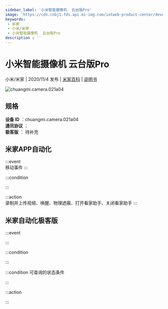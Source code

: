 ```yaml
---
sidebar_label: '小米智能摄像机  云台版Pro'
image: 'https://cdn.cnbj1.fds.api.mi-img.com/iotweb-product-center/developer_1578477254264BumRLqO4.png?GalaxyAccessKeyId=AKVGLQWBOVIRQ3XLEW&amp;amp;amp;amp;amp;amp;Expires=9223372036854775807&amp;amp;amp;amp;amp;amp;Signature=GR8Y6uC/6PAiNpaJSrIHA2iiWv8='
keywords: 
 - 米家
 - 小米/米家
 - 小米智能摄像机  云台版Pro
description : ''
---
```

# 小米智能摄像机  云台版Pro

小米/米家 | 2020/11/4 发布 | [米家百科](https://home.mi.com/webapp/content/baike/product/index.html?model=chuangmi.camera.021a04) | [说明书](https://home.mi.com/views/introduction.html?model=chuangmi.camera.021a04&region=cn)

![chuangmi.camera.021a04](https://cdn.cnbj1.fds.api.mi-img.com/iotweb-product-center/developer_1578477254264BumRLqO4.png?GalaxyAccessKeyId=AKVGLQWBOVIRQ3XLEW&amp;amp;amp;amp;amp;amp;Expires=9223372036854775807&amp;amp;amp;amp;amp;amp;Signature=GR8Y6uC/6PAiNpaJSrIHA2iiWv8=)

## 规格  
> 
**设备 ID** ：chuangmi.camera.021a04  
**通讯协议** ：  
**极客版**  ： 待补充 


## 米家APP自动化  

:::event  
移动事件
:::

:::condition  

:::

:::action   
录制并上传视频、唤醒、物理遮蔽、打开看家助手、关闭看家助手
:::

## 米家自动化极客版  

:::event  

:::

:::condition  

:::

:::condition 可查询的状态条件  

:::

:::action  

:::

        
